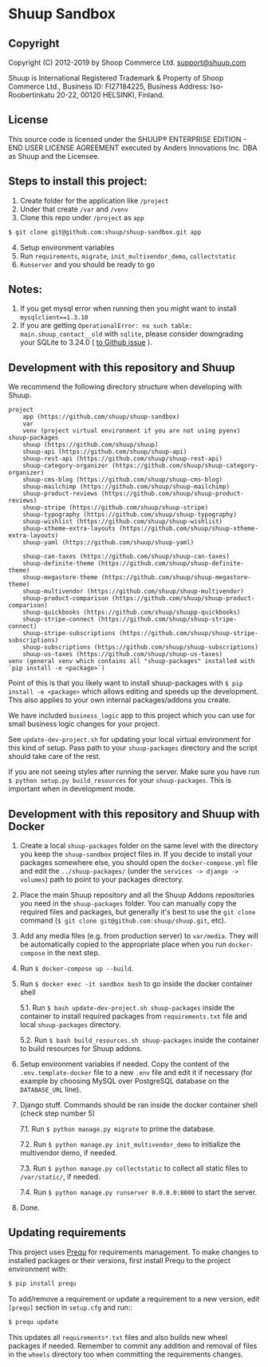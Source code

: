 # Shuup Sandbox

## Copyright

Copyright (C) 2012-2019 by Shoop Commerce Ltd. <support@shuup.com>

Shuup is International Registered Trademark & Property of Shoop Commerce Ltd.,
Business ID: FI27184225,
Business Address: Iso-Roobertinkatu 20-22, 00120 HELSINKI, Finland.


## License

This source code is licensed under the SHUUP® ENTERPRISE EDITION -
END USER LICENSE AGREEMENT executed by Anders Innovations Inc. DBA as Shuup
and the Licensee.


## Steps to install this project:
1. Create folder for the application like `/project`
2. Under that create `/var` and `/venv`
3. Clone this repo under `/project` as `app`
  ```sh
  $ git clone git@github.com:shuup/shuup-sandbox.git app
  ```
4. Setup environment variables
5. Run `requirements`, `migrate`, `init_multivendor_demo`, `collectstatic`
6. `Runserver` and you should be ready to go


## Notes:
1. If you get mysql error when running then you might want to install `mysqlclient==1.3.10`
2. If you are getting `OperationalError: no such table: main.shuup_contact__old` with `sqlite`, please consider downgrading your SQLite to 3.24.0 ( [to Github issue](https://github.com/shuup/shuup-project-template/issues/5) ).


## Development with this repository and Shuup

We recommend the following directory structure when developing with Shuup.

```
project
    app (https://github.com/shuup/shuup-sandbox)
    var
    venv (project virtual environment if you are not using pyenv)
shuup-packages
    shuup (https://github.com/shuup/shuup)
    shuup-api (https://github.com/shuup/shuup-api)
    shuup-rest-api (https://github.com/shuup/shuup-rest-api)
    shuup-category-organizer (https://github.com/shuup/shuup-category-organizer)
    shuup-cms-blog (https://github.com/shuup/shuup-cms-blog)
    shuup-mailchimp (https://github.com/shuup/shuup-mailchimp)
    shuup-product-reviews (https://github.com/shuup/shuup-product-reviews)
    shuup-stripe (https://github.com/shuup/shuup-stripe)
    shuup-typography (https://github.com/shuup/shuup-typography)
    shuup-wishlist (https://github.com/shuup/shuup-wishlist)
    shuup-xtheme-extra-layouts (https://github.com/shuup/shuup-xtheme-extra-layouts)
    shuup-yaml (https://github.com/shuup/shuup-yaml)

    shuup-can-taxes (https://github.com/shuup/shuup-can-taxes)
    shuup-definite-theme (https://github.com/shuup/shuup-definite-theme)
    shuup-megastore-theme (https://github.com/shuup/shuup-megastore-theme)
    shuup-multivendor (https://github.com/shuup/shuup-multivendor)
    shuup-product-comparison (https://github.com/shuup/shuup-product-comparison)
    shuup-quickbooks (https://github.com/shuup/shuupp-quickbooks)
    shuup-stripe-connect (https://github.com/shuup/shuup-stripe-connect)
    shuup-stripe-subscriptions (https://github.com/shuup/shuup-stripe-subscriptions)
    shuup-subscriptions (https://github.com/shuup/shuup-subscriptions)
    shuup-us-taxes (https://github.com/shuup/shuup-us-taxes)
venv (general venv which contains all "shuup-packages" installed with `pip install -e <package>`)
```

Point of this is that you likely want to install shuup-packages with `$ pip install -e <package>` which allows editing and speeds up the development. This also applies to your own internal packages/addons you create.

We have included `business_logic` app to this project which you can use for small business logic changes for your project.

See `update-dev-project.sh` for updating your local virtual environment for this kind of setup. Pass path to your `shuup-packages` directory and the script should take care of the rest.

If you are not seeing styles after running the server. Make sure you have run `$ python setup.py build_resources` for your `shuup-packages`. This is important when in development mode.


## Development with this repository and Shuup with Docker

1. Create a local `shuup-packages` folder on the same level with the directory you keep the `shuup-sandbox` project files in. If you decide to install your packages somewhere else, you should open the `docker-compose.yml` file and edit the `../shuup-packages/` (under the `services -> django -> volumes`) path to point to your packages directory.

2. Place the main Shuup repository and all the Shuup Addons repositories you need in the `shuup-packages` folder. You can manually copy the required files and packages, but generally it's best to use the `git clone` command (`$ git clone git@github.com:shuup/shuup.git`, etc).

3. Add any media files (e.g. from production server) to `var/media`. They will be automatically copied to the appropriate place when you run `docker-compose` in the next step.

4. Run `$ docker-compose up --build`.

5. Run `$ docker exec -it sandbox bash` to go inside the docker container shell

    5.1. Run `$ bash update-dev-project.sh shuup-packages` inside the container to install required packages from `requirements.txt` file and local `shuup-packages` directory.

    5.2. Run `$ bash build_resources.sh shuup-packages` inside the container to build resources for Shuup addons.

6. Setup environment variables if needed. Copy the content of the `.env.template-docker` file to a new `.env` file and edit it if necessary (for example by choosing MySQL over PostgreSQL database on the `DATABASE_URL` line).

7. Django stuff. Commands should be ran inside the docker container shell (check step number 5)

    7.1. Run `$ python manage.py migrate` to prime the database.

    7.2. Run `$ python manage.py init_multivendor_demo` to initialize the multivendor demo, if needed.

    7.3. Run `$ python manage.py collectstatic` to collect all static files to `/var/static/`, if needed.

    7.4. Run `$ python manage.py runserver 0.0.0.0:8000` to start the server.

8. Done.


## Updating requirements

This project uses [Prequ](https://pypi.org/project/prequ/) for requirements management.  To make changes to installed packages or their versions, first install Prequ to the project environment with:
```sh
$ pip install prequ
```
To add/remove a requirement or update a requirement to a new version, edit `[prequ]` section in `setup.cfg` and run::
```sh
$ prequ update
```
This updates all `requirements*.txt` files and also builds new wheel
packages if needed.  Remember to commit any addition and removal of
files in the `wheels` directory too when committing the requirements
changes.
